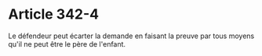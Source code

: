 # Article 342-4

Le défendeur peut écarter la demande en faisant la preuve par tous moyens qu'il ne peut être le père de l'enfant.